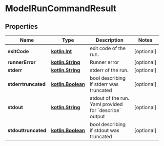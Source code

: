 # ModelRunCommandResult

## Properties
Name | Type | Description | Notes
------------ | ------------- | ------------- | -------------
**exitCode** | [**kotlin.Int**](.md) | exit code of the run. |  [optional]
**runnerError** | [**kotlin.String**](.md) | Runner error |  [optional]
**stderr** | [**kotlin.String**](.md) | stderr of the run. |  [optional]
**stderrtruncated** | [**kotlin.Boolean**](.md) | bool describing if stderr was truncated |  [optional]
**stdout** | [**kotlin.String**](.md) | stdout of the run. Yaml provided for &#x60;describe&#x60; output |  [optional]
**stdouttruncated** | [**kotlin.Boolean**](.md) | bool describing if stdout was truncated |  [optional]
